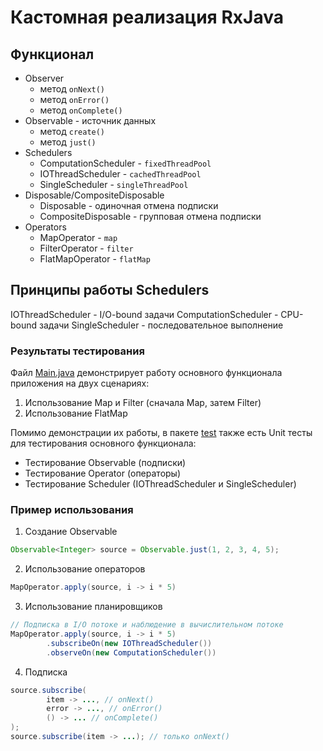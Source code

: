 # Кастомная реализация RxJava

## Функционал

 - Observer
    - метод `onNext()`
    - метод `onError()`
    - метод `onComplete()`
 - Observable - источник данных
    - метод `create()`
    - метод `just()`
 - Schedulers
    - ComputationScheduler - `fixedThreadPool`
    - IOThreadScheduler - `cachedThreadPool`
    - SingleScheduler - `singleThreadPool`
 - Disposable/CompositeDisposable
    - Disposable - одиночная отмена подписки
    - CompositeDisposable - групповая отмена подписки
 - Operators
    - MapOperator - `map`
    - FilterOperator - `filter`
    - FlatMapOperator - `flatMap`

## Принципы работы Schedulers

IOThreadScheduler - I/O-bound задачи
ComputationScheduler - CPU-bound задачи
SingleScheduler - последовательное выполнение

### Результаты тестирования

Файл [Main.java]() демонстрирует работу основного функционала приложения на двух сценариях:
1. Использование Map и Filter (сначала Map, затем Filter)
2. Использование FlatMap

Помимо демонстрации их работы, в пакете [test]() также есть Unit тесты для тестирования основного функционала:
 - Тестирование Observable (подписки)
 - Тестирование Operator (операторы)
 - Тестирование Scheduler (IOThreadScheduler и SingleScheduler)

### Пример использования

1. Создание Observable
```java
Observable<Integer> source = Observable.just(1, 2, 3, 4, 5);
```

2. Использование операторов
```java
MapOperator.apply(source, i -> i * 5)
```

3. Использование планировщиков
```java
// Подписка в I/O потоке и наблюдение в вычислительном потоке
MapOperator.apply(source, i -> i * 5)
        .subscribeOn(new IOThreadScheduler())
        .observeOn(new ComputationScheduler())
```

4. Подписка
```java
source.subscribe(
        item -> ..., // onNext()
        error -> ..., // onError()
        () -> ... // onComplete()
);
source.subscribe(item -> ...); // только onNext()
```